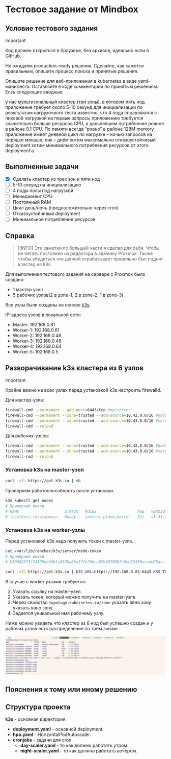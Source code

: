 # Тестовое задание от Mindbox

## Условие тестового задания

> [!IMPORTANT]
> Код должен открыться в браузере, без архивов, идеально если в GitHub.

Не ожидаем production-ready решения. Сделайте, как кажется правильным, опишите процесс поиска и принятые решения.

Опишите решение для веб-приложения в kubernetes в виде yaml-манифеста. Оставляйте в коде комментарии по принятым решениям. Есть следующие вводные:

у нас мультизональный кластер (три зоны), в котором пять нод
приложение требует около 5-10 секунд для инициализации
по результатам нагрузочного теста известно, что 4 пода справляются с пиковой нагрузкой
на первые запросы приложению требуется значительно больше ресурсов CPU, в дальнейшем потребление ровное в районе 0.1 CPU. По памяти всегда “ровно” в районе 128M memory
приложение имеет дневной цикл по нагрузке – ночью запросов на порядки меньше, пик – днём
хотим максимально отказоустойчивый deployment
хотим минимального потребления ресурсов от этого deployment’а.

## Выполненные задачи

- [X] Сделать кластер из трех зон и пяти нод
- [ ] 5-10 секунд на инициализацию
- [ ] 4 поды полы под нагрузкой
- [ ] Менеджмент CPU
- [ ] Постоянный RAM
- [ ] Цикл день/ночь (предположительно через cron)
- [ ] Отказоустойчивый deployment
- [ ] Минимальное потребление ресурсов

## Справка

> [!INFO]
> Эти заметки по большей части я сделал для себя. Чтобы не бегать постоянно из редактора в админку Proxmox.
> Также чтобы убедиться что деплой отрабатывает правильно был поднят кластер на k3s.

Для выполнения тестового задания на сервере с Proxmox было создано:

- 1 мастер узел
- 5 рабочих узлов(2 в zone-1, 2 в zone-2, 1 в zone-3)

Все узлы были созданы на основе [k3s](https://k3s.io/).

IP-адреса узлов в локальной сети:

- Master: 192.168.0.81
- Worker-1: 192.168.0.61  
- Worker-2: 192.168.0.46
- Worker-3: 192.168.0.48
- Worker-4: 192.168.0.64
- Worker-5: 192.168.0.5

## Разворачивание k3s кластера из 6 узлов

> [!IMPORTANT]
> Крайне важно на всех узлах перед установкой k3s настроить firewalld.

Для мастер-узла:

```sh
firewall-cmd --permanent --add-port=6443/tcp #apiserver
firewall-cmd --permanent --zone=trusted --add-source=10.42.0.0/16 #pods
firewall-cmd --permanent --zone=trusted --add-source=10.43.0.0/16 #services
firewall-cmd --reload
```

Для рабочих-узлов:

```sh
firewall-cmd --permanent --zone=trusted --add-source=10.42.0.0/16 #pods
firewall-cmd --permanent --zone=trusted --add-source=10.43.0.0/16 #services
firewall-cmd --reload
```

### Установка k3s на master-узел

```sh
curl -sfL https://get.k3s.io | sh -
```

Проверяем работоспособность после установки.

```sh
k3s kubectl get nodes
# Примерный вывод
# NAME                    STATUS   ROLES                  AGE   VERSION
# localhost.localdomain   Ready    control-plane,master   31s   v1.31.4+k3s1
```

### Установка k3s на worker-узлы

Перед установкой k3s надо получить токен с master-узла.

```sh
cat /var/lib/rancher/k3s/server/node-token
# Примерный вывод
# K10362873f74199eb94b1a387ba6ba177e26bca67b4670987c8eb52450eccdd88ac::server:cf519b2af9327ab87fb6603ac3574ac4
```

```sh
curl -sfL https://get.k3s.io | K3S_URL=https://192.168.0.81:6443 K3S_TOKEN=<token> sh -s - --node-label topology.kubernetes.io/zone=<zone> --with-node-id
```

В случае с worker узлами требуется:

1. Указать ссылку на master-узел.
2. Указать токен, который можно получить на master-узле.
3. Через свойство `topology.kubernetes.io/zone` указать явно зону указать явно зону. 
4. Задается уникальной имя рабочему узлу.

Ниже можно увидеть что кластер из 6 нод был успешно создан и у рабочих узлов есть распределение по трем зонам.

![nodes](./assets/master-nodes.png)

## Пояснения к тому или иному решению

## Структура проекта

**k3s** - основная директория.
  - **deployment.yaml** - основной deployment.
  - **hpa.yaml** - HorizontalPodAutoscaler.
  - **cronjobs** - задачи для cron.
    - **day-scaler.yaml** - то как должно работать утром.
    - **night-scaler.yaml** - то как должно работать вечером.
